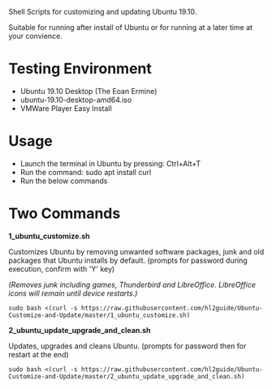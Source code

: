 
Shell Scripts for customizing and updating Ubuntu 19.10.

Suitable for running after install of Ubuntu or for running at a later time at your convience.

# Testing Environment
- Ubuntu 19.10 Desktop (The Eoan Ermine)
- ubuntu-19.10-desktop-amd64.iso
- VMWare Player Easy Install

# Usage

- Launch the terminal in Ubuntu by pressing: Ctrl+Alt+T
- Run the command: sudo apt install curl
- Run the below commands

# Two Commands

__1_ubuntu_customize.sh__

Customizes Ubuntu by removing unwanted software packages, junk and old packages that Ubuntu installs by default.
(prompts for password during execution, confirm with 'Y' key)

_(Removes junk including games, Thunderbird and LibreOffice. LibreOffice icons will remain until device restarts.)_

	sudo bash <(curl -s https://raw.githubusercontent.com/hl2guide/Ubuntu-Customize-and-Update/master/1_ubuntu_customize.sh)

__2_ubuntu_update_upgrade_and_clean.sh__

Updates, upgrades and cleans Ubuntu. (prompts for password then for restart at the end)

	sudo bash <(curl -s https://raw.githubusercontent.com/hl2guide/Ubuntu-Customize-and-Update/master/2_ubuntu_update_upgrade_and_clean.sh)
